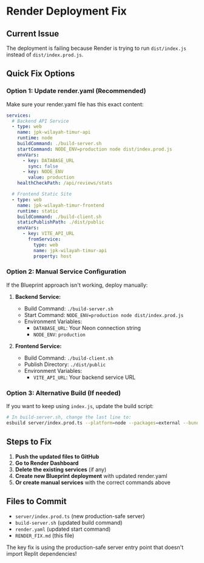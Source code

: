 # Render Deployment Fix

## Current Issue
The deployment is failing because Render is trying to run `dist/index.js` instead of `dist/index.prod.js`.

## Quick Fix Options

### Option 1: Update render.yaml (Recommended)
Make sure your render.yaml file has this exact content:

```yaml
services:
  # Backend API Service
  - type: web
    name: jpk-wilayah-timur-api
    runtime: node
    buildCommand: ./build-server.sh
    startCommand: NODE_ENV=production node dist/index.prod.js
    envVars:
      - key: DATABASE_URL
        sync: false
      - key: NODE_ENV
        value: production
    healthCheckPath: /api/reviews/stats

  # Frontend Static Site
  - type: web
    name: jpk-wilayah-timur-frontend
    runtime: static
    buildCommand: ./build-client.sh
    staticPublishPath: ./dist/public
    envVars:
      - key: VITE_API_URL
        fromService:
          type: web
          name: jpk-wilayah-timur-api
          property: host
```

### Option 2: Manual Service Configuration
If the Blueprint approach isn't working, deploy manually:

1. **Backend Service:**
   - Build Command: `./build-server.sh`
   - Start Command: `NODE_ENV=production node dist/index.prod.js`
   - Environment Variables:
     - `DATABASE_URL`: Your Neon connection string
     - `NODE_ENV`: `production`

2. **Frontend Service:**
   - Build Command: `./build-client.sh`
   - Publish Directory: `./dist/public`
   - Environment Variables:
     - `VITE_API_URL`: Your backend service URL

### Option 3: Alternative Build (If needed)
If you want to keep using `index.js`, update the build script:

```bash
# In build-server.sh, change the last line to:
esbuild server/index.prod.ts --platform=node --packages=external --bundle --format=esm --outfile=dist/index.js
```

## Steps to Fix

1. **Push the updated files to GitHub**
2. **Go to Render Dashboard**
3. **Delete the existing services** (if any)
4. **Create new Blueprint deployment** with updated render.yaml
5. **Or create manual services** with the correct commands above

## Files to Commit
- `server/index.prod.ts` (new production-safe server)
- `build-server.sh` (updated build command)
- `render.yaml` (updated start command)
- `RENDER_FIX.md` (this file)

The key fix is using the production-safe server entry point that doesn't import Replit dependencies!